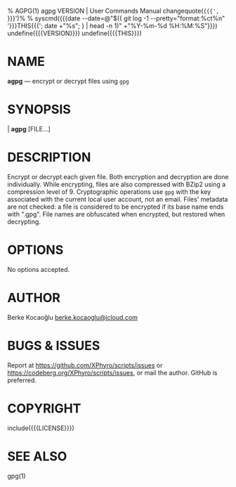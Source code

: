% AGPG(1) agpg VERSION | User Commands Manual
changequote(`{{{', `}}}')%
% syscmd({{{date --date=@"$({ git log -1 --pretty="format:%ct%n" '}}}THIS{{{'; date +"%s"; } | head -n 1)" +"%Y-%m-%d %H:%M:%S"}}})
undefine({{{VERSION}}})
undefine({{{THIS}}})

# NAME

**agpg** — encrypt or decrypt files using `gpg`

# SYNOPSIS

| **agpg** \[FILE...\]

# DESCRIPTION

Encrypt or decrypt each given file. Both encryption and decryption are done
individually. While encrypting, files are also compressed with BZip2 using a
compression level of 9. Cryptographic operations use `gpg` with the key
associated with the current local user account, not an email. Files' metadata
are not checked: a file is considered to be encrypted if its base name ends
with ".gpg". File names are obfuscated when encrypted, but restored when
decrypting.

# OPTIONS

No options accepted.

# AUTHOR

Berke Kocaoğlu <berke.kocaoglu@icloud.com>

# BUGS & ISSUES

Report at <https://github.com/XPhyro/scripts/issues> or
<https://codeberg.org/XPhyro/scripts/issues>, or mail the author.
GitHub is preferred.

# COPYRIGHT

include({{{LICENSE}}})

# SEE ALSO

gpg(1)
